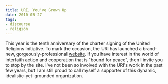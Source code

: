 ```yaml
---
title: URI, You've Grown Up
date: 2010-05-27
tags:
- discourse
- religion
---
```


This year is the  tenth anniversary of the charter signing of the United
Religions Initiative. To mark the occasion, the URI has launched a brand-new,
gorgeously-professional [website](https://www.uri.org). If you have
interest in the world of interfaith action and cooperation that is "bound for
peace", then I invite you to stop by the site. I've not been so involved with
the URI's work in the past few years, but I am still proud to call myself a
supporter of this dynamic, idealistic-yet-grounded organization.

<!-- truncate -->
